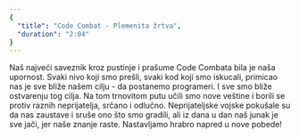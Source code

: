 ```yaml
---
{
  "title": "Code Combat - Plemenita žrtva",
  "duration": "2:04"
}
---
```


Naš najveći saveznik kroz pustinje i prašume Code Combata bila je naša upornost. Svaki nivo koji smo prešli, svaki kod koji smo iskucali, primicao nas je sve bliže našem cilju - da postanemo programeri. I sve smo bliže ostvarenju tog cilja. Na tom trnovitom putu učili smo nove veštine i borili se protiv raznih neprijatelja, srčano i odlučno. Neprijateljske vojske pokušale su da nas zaustave i sruše ono što smo gradili, ali iz dana u dan naš junak je sve jači, jer naše znanje raste. Nastavljamo hrabro napred u nove pobede!


